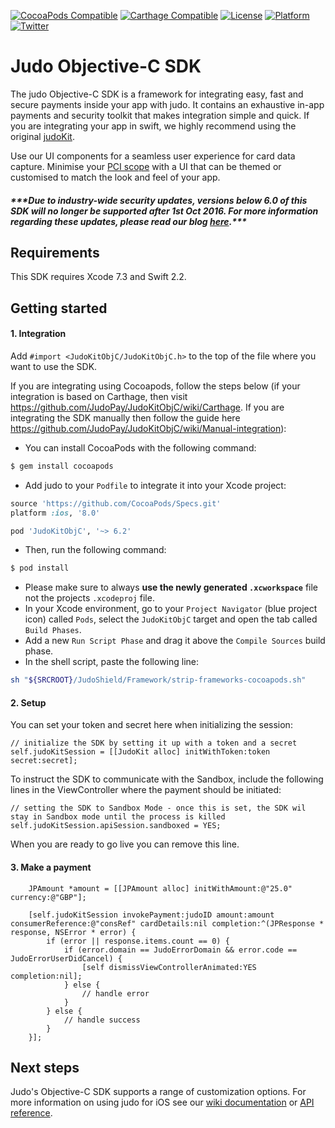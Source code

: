 [![CocoaPods Compatible](https://img.shields.io/cocoapods/v/JudoKitObjC.svg)](https://img.shields.io/cocoapods/v/JudoKitObjC.svg)
[![Carthage Compatible](https://img.shields.io/badge/Carthage-compatible-4BC51D.svg)](https://github.com/Carthage/Carthage)
[![License](https://img.shields.io/cocoapods/l/JudoKitObjC.svg)](http://http://cocoadocs.org/docsets/JudoKitObjC)
[![Platform](https://img.shields.io/cocoapods/p/JudoKitObjC.svg)](http://http://cocoadocs.org/docsets/JudoKitObjC)
[![Twitter](https://img.shields.io/badge/twitter-@JudoPayments-orange.svg)](http://twitter.com/JudoPayments)

# Judo Objective-C SDK

The judo Objective-C SDK is a framework for integrating easy, fast and secure payments inside your app with judo. It contains an exhaustive in-app payments and security toolkit that makes integration simple and quick. If you are integrating your app in swift, we highly recommend using the original [judoKit](https://github.com/judopay/JudoKit).

Use our UI components for a seamless user experience for card data capture. Minimise your [PCI scope](https://www.pcisecuritystandards.org/pci_security/completing_self_assessment) with a UI that can be themed or customised to match the look and feel of your app.

##### **\*\*\*Due to industry-wide security updates, versions below 6.0 of this SDK will no longer be supported after 1st Oct 2016. For more information regarding these updates, please read our blog [here](http://hub.judopay.com/pci31-security-updates/).*****

## Requirements

This SDK requires Xcode 7.3 and Swift 2.2.

## Getting started

#### 1. Integration

Add `#import <JudoKitObjC/JudoKitObjC.h>` to the top of the file where you want to use the SDK.

If you are integrating using Cocoapods, follow the steps below (if your integration is based on Carthage, then visit https://github.com/JudoPay/JudoKitObjC/wiki/Carthage. If you are integrating the SDK manually then follow the guide here https://github.com/JudoPay/JudoKitObjC/wiki/Manual-integration):

- You can install CocoaPods with the following command:

```bash
$ gem install cocoapods
```

- Add judo to your `Podfile` to integrate it into your Xcode project:

```ruby
source 'https://github.com/CocoaPods/Specs.git'
platform :ios, '8.0'

pod 'JudoKitObjC', '~> 6.2'
```

- Then, run the following command:

```bash
$ pod install
```

- Please make sure to always **use the newly generated `.xcworkspace`** file not the projects `.xcodeproj` file.
- In your Xcode environment, go to your `Project Navigator` (blue project icon) called `Pods`, select the `JudoKitObjC` target and open the tab called `Build Phases`.
- Add a new `Run Script Phase` and drag it above the `Compile Sources` build phase.
- In the shell script, paste the following line:

```bash
sh "${SRCROOT}/JudoShield/Framework/strip-frameworks-cocoapods.sh"
```

#### 2. Setup

You can set your token and secret here when initializing the session:

```objc
// initialize the SDK by setting it up with a token and a secret
self.judoKitSession = [[JudoKit alloc] initWithToken:token secret:secret];
```

To instruct the SDK to communicate with the Sandbox, include the following lines in the ViewController where the payment should be initiated:

```objc
// setting the SDK to Sandbox Mode - once this is set, the SDK wil stay in Sandbox mode until the process is killed
self.judoKitSession.apiSession.sandboxed = YES;
```

When you are ready to go live you can remove this line.

#### 3. Make a payment

```objc
    JPAmount *amount = [[JPAmount alloc] initWithAmount:@"25.0" currency:@"GBP"];
    
    [self.judoKitSession invokePayment:judoID amount:amount consumerReference:@"consRef" cardDetails:nil completion:^(JPResponse * response, NSError * error) {
        if (error || response.items.count == 0) {
            if (error.domain == JudoErrorDomain && error.code == JudoErrorUserDidCancel) {
                [self dismissViewControllerAnimated:YES completion:nil];
            } else {
	            // handle error
            }
        } else {
        	// handle success
        }
    }];
```

## Next steps

Judo's Objective-C SDK supports a range of customization options. For more information on using judo for iOS see our [wiki documentation](https://github.com/JudoPay/JudoKitObjC/wiki/) or [API reference](https://judopay.github.io/JudoKitObjC).
